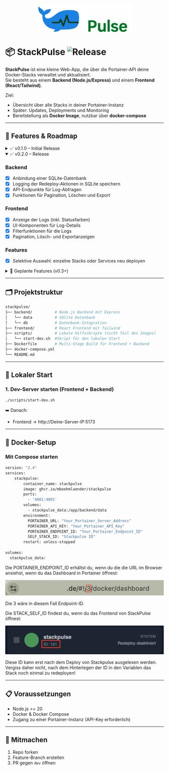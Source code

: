 <div align="center">
  <img src="assets/images/stackpulse.png" alt="StackPulse Logo" height="90" wdith="auto"/>
</div>

#

# 📦 StackPulse ![Release](https://img.shields.io/badge/release-v0.2-blue.svg) 

**StackPulse** ist eine kleine Web-App, die über die Portainer-API deine Docker-Stacks verwaltet und aktualisiert.  
Sie besteht aus einem **Backend (Node.js/Express)** und einem **Frontend (React/Tailwind)**.  

Ziel:  
- Übersicht über alle Stacks in deiner Portainer-Instanz  
- Später: Updates, Deployments und Monitoring  
- Bereitstellung als **Docker Image**, nutzbar über **docker-compose**  

---

## 🚀 Features & Roadmap

<details>
  <summary>✅ v0.1.0 – Initial Release</summary>

- Projektstruktur mit Frontend & Backend  
- Lokales Startskript (`scripts/start-dev.sh`)  
- Frontend zeigt Stacks an (über Backend)  
- API-Verbindung zu Portainer  
- Stack Redeploy  
- Bereitstellung eines Docker Images über GHCR  

</details>

<details open>
  <summary>✅ v0.2.0 – Release</summary>

### Backend
- [x] Anbindung einer SQLite-Datenbank  
- [x] Logging der Redeploy-Aktionen in SQLite speichern  
- [x] API-Endpunkte für Log-Abfragen  
- [x] Funktionen für Pagination, Löschen und Export 

### Frontend
- [x] Anzeige der Logs (inkl. Statusfarben)  
- [x] UI-Komponenten für Log-Details  
- [x] Filterfunktionen für die Logs
- [x] Pagination, Lösch- und Exportanzeigen

### Features
- [x] Selektive Auswahl: einzelne Stacks oder Services neu deployen  

</details>

<details>
  <summary>🔮 Geplante Features (v0.3+)</summary>

- Notifications (z. B. via Webhooks oder Mail)  
- Authentifizierung & Benutzerverwaltung  
- Monitoring (Status, CPU/RAM)  
- Verbesserte UI/UX  

</details>

---

## 🗂️ Projektstruktur

```bash
stackpulse/
├── backend/          # Node.js Backend mit Express
│   └── data          # SQlite Datenbank
│   └── db            # Datenbank-Integration
├── frontend/         # React Frontend mit Tailwind
├── scripts/          # Lokale Hilfsskripte (nicht Teil des Images)
│   └── start-dev.sh  #Skript für den lokalen Start
├── Dockerfile        # Multi-Stage Build für Frontend + Backend
├── docker-compose.yml
└── README.md
```

---

## 🔧 Lokaler Start

### 1. Dev-Server starten (Frontend + Backend)
```bash
./scripts/start-dev.sh
```

➡️ Danach:  
- Frontend → http://Deine-Server-IP:5173  

---

## 🐳 Docker-Setup

### Mit Compose starten
```bash
version: "2.4"
services:
    stackpulse:
        container_name: stackpulse
        image: ghcr.io/mboehmlaender/stackpulse
        ports:
          - '4001:4001'
        volumes:
          - stackpulse_data:/app/backend/data
        environment:
          PORTAINER_URL: "Your_Portainer_Server_Address"
          PORTAINER_API_KEY: "Your_Portainer_API_Key"
          PORTAINER_ENDPOINT_ID: "Your_Portainer_Endpoint_ID"
          SELF_STACK_ID: "Stackpulse ID"
        restart: unless-stopped

volumes:
  stackpulse_data:

```

Die PORTAINER_ENDPOINT_ID erhältst du, wenn du die die URL im Browser ansiehst, wenn du das Dashboard in Portainer öffnest:

![PORTAINER_ENDPOINT_ID](assets/images/ENDPOINT_ID.png)

Die 3 wäre in diesem Fall Endpoint-ID.

Die STACK_SELF_ID findest du, wenn du das Frontend von StackPulse öffnest:

![SELF_STACK_ID](assets/images/SELF_STACK_ID.png)

Diese ID kann erst nach dem Deploy von Stackpulse ausgelesen werden. Vergiss daher nicht, nach dem Hinterlegen der ID in den Variablen das Stack noch einmal zu redeployen!

---

## 📋 Voraussetzungen

- Node.js >= 20  
- Docker & Docker Compose  
- Zugang zu einer Portainer-Instanz (API-Key erforderlich)

---

## 🤝 Mitmachen

1. Repo forken  
2. Feature-Branch erstellen  
3. PR gegen `dev` öffnen  
